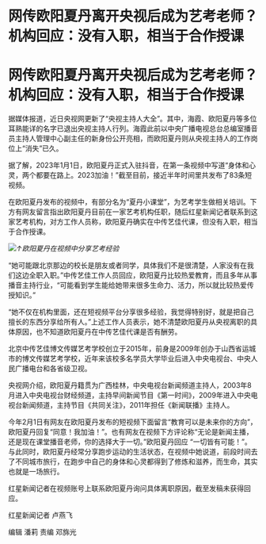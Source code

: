 # 网传欧阳夏丹离开央视后成为艺考老师？机构回应：没有入职，相当于合作授课

# 网传欧阳夏丹离开央视后成为艺考老师？机构回应：没有入职，相当于合作授课

据媒体报道，近日央视网更新了“央视主持人大全”。其中，海霞、欧阳夏丹等多位耳熟能详的名字已退出央视主持人行列。海霞此前以中央广播电视总台总编室播音员主持人管理中心副主任的新身份公开亮相，而欧阳夏丹则从央视主持人的工作岗位上“消失”已久。

据了解，2023年1月1日，欧阳夏丹正式入驻抖音，在第一条视频中写道“身体和心灵，两个都要在路上。2023加油！”截至目前，接近半年时间里共发布了83条短视频。

在欧阳夏丹发布的视频中，有部分名为“夏丹小课堂”，为艺考学生做相关培训。下方有网友留言指出欧阳夏丹目前在一家艺考机构任职，随后红星新闻记者联系到这家艺考机构，对方工作人员称，欧阳夏丹确实在中传艺佳代课，但没有入职，相当于合作授课。

![](https://inews.gtimg.com/om_bt/OxgIyYR_lbeN8agZ0hQ0BWpVElXuHh9UIkB7pSEAeE_eUAA/1000)_↑欧阳夏丹在视频中分享艺考经验_

“她可能跟北京那边的校长是朋友或者同学，具体我们不是很清楚，人家没有在我们这边全职入职。”中传艺佳工作人员回应，欧阳夏丹比较热爱教育，而且多年从事播音主持行业，“可能看到学生能给她带来很多生命力、活力，所以就比较热爱传授知识。”

“她不仅在机构里面，还在短视频平台分享很多经验，我觉得特别好，就是把自己擅长的东西分享给所有人。”上述工作人员表示，她不清楚欧阳夏丹从央视离职的具体原因，也不知道欧阳夏丹在中传艺佳代课是否有酬劳。

北京中传艺佳博文传媒艺考学校创立于2015年，前身是2009年创办于山西省运城市的博文传媒艺考学校，近年来该校多名学员大学毕业后进入中央电视台、中央人民广播电台和各省级卫视。

央视网介绍，欧阳夏丹籍贯为广西桂林，中央电视台新闻频道主持人，2003年8月进入中央电视台财经频道，主持早间新闻节目《第一时间》，2009年进入中央电视台新闻频道，主持节目《共同关注》，2011年担任《新闻联播》主持人。

今年2月1日有网友在欧阳夏丹发布的短视频下面留言“教育可以是未来你的方向”，欧阳夏丹回复“同意！我加油！”。也有网友在视频下方评论称“无论是新闻主播，还是现在课堂播音老师，你的选择大于一切。”欧阳夏丹回应
“一切皆有可能！”。与此同时，欧阳夏丹经常分享跑步运动的生活状态，在视频中她说道，前段时间去了不同城市旅行，在跑步中自己的身体和心灵都得到了修炼和滋养，而生命，其实也就是一场旅行。

红星新闻记者在视频账号上联系欧阳夏丹询问具体离职原因，截至发稿未获得回应。

红星新闻记者 卢燕飞

编辑 潘莉 责编 邓旆光

